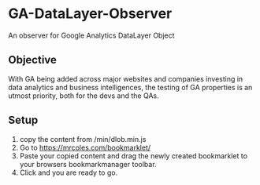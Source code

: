 # GA-DataLayer-Observer
An observer for Google Analytics DataLayer Object

## Objective
With GA being added across major websites and companies investing in data analytics and business intelligences, the testing of GA properties is an utmost priority, both for the devs and the QAs.

## Setup
1. copy the content from /min/dlob.min.js
2. Go to https://mrcoles.com/bookmarklet/
3. Paste your copied content and drag the newly created bookmarklet to your browsers bookmarkmanager toolbar.
4. Click and you are ready to go.